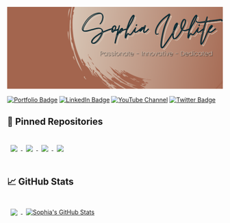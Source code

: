 ![Sophia's GitHub Banner](./assets/GitHubHeader.png)

[![Portfolio Badge](https://img.shields.io/badge/Portfolio-Check%20it%20Out!-lightgrey?style=for-the-badge&color=96837B&labelColor=3E4941)](https://www.sophiagwhite.com)
[![LinkedIn Badge](https://img.shields.io/badge/LinkedIn-Profile-informational?style=for-the-badge&logo=linkedin&logoColor=white&color=96837B&labelColor=124454)](https://www.linkedin.com/in/sophia-g-white/)
[![YouTube Channel](https://img.shields.io/badge/YouTube-Channel-gray?style=for-the-badge&logo=youtube&logoColor=white&color=96837B&labelColor=842A2A)](https://www.youtube.com/channel/UCGRRLKfNp8u-MVgklh-mgFw)
[![Twitter Badge](https://img.shields.io/badge/Twitter-Profile-informational?style=for-the-badge&logo=twitter&logoColor=white&color=96837B&labelColor=1A6075)](https://twitter.com/SophiaGrace_16)

## 📌 Pinned Repositories

<br>

<a href="https://github.com/SophiaGrace16/HouseofTrivia">
  <img align="center" style="margin:0.5rem" src="https://github-readme-stats.vercel.app/api/pin/?username=SophiaGrace16&repo=HouseofTrivia&title_color=FBF5E9&text_color=FBF5E9&icon_color=A2644C&bg_color=0B2932" />
</a>

<a href="https://github.com/SophiaGrace16/TheDungeon">
  <img align="center" style="margin:0.5rem" src="https://github-readme-stats.vercel.app/api/pin/?username=SophiaGrace16&repo=TheDungeon&title_color=FBF5E9&text_color=FBF5E9&icon_color=A2644C&bg_color=0B2932" />
</a>

<a href="https://github.com/SophiaGrace16/personal_website_frontend">
  <img align="center" style="margin:0.5rem" src="https://github-readme-stats.vercel.app/api/pin/?username=SophiaGrace16&repo=personal_website_frontend&title_color=FBF5E9&text_color=FBF5E9&icon_color=A2644C&bg_color=0B2932" />
</a>

<a href="https://github.com/SophiaGrace16/js_project_frontend">
  <img align="center" style="margin:0.5rem" src="https://github-readme-stats.vercel.app/api/pin/?username=SophiaGrace16&repo=js_project_frontend&title_color=FBF5E9&text_color=FBF5E9&icon_color=A2644C&bg_color=0B2932" />
</a>

<br>
<br>

## &#x1f4c8; GitHub Stats

<br>

<a href="https://github.com/SophiaGrace16">
  <img align="center" style="margin:0.5rem" src="https://github-readme-stats.vercel.app/api/top-langs/?username=SophiaGrace16&title_color=FBF5E9&text_color=FBF5E9&icon_color=A2644C&bg_color=1A2B34" />
</a>

<a href="https://github.com/SophiaGrace16">
  <img align="center" style="margin:0.5rem" src="https://github-readme-stats.vercel.app/api?username=SophiaGrace16&hide=stars,issues&show_icons=true&line_height=27&count_private=true&title_color=FBF5E9&text_color=FBF5E9&icon_color=4AB097&bg_color=0B2932" alt="Sophia's GitHub Stats" />
</a>

<br>
<br>

<!--
**SophiaGrace16/sophiagrace16** is a ✨ _special_ ✨ repository because its `README.md` (this file) appears on your GitHub profile.

Here are some ideas to get you started:

- 🔭 I’m currently working on ...
- 🌱 I’m currently learning ...
- 👯 I’m looking to collaborate on ...
- 🤔 I’m looking for help with ...
- 💬 Ask me about ...
- 📫 How to reach me: ...
- 😄 Pronouns: ...
- ⚡ Fun fact: ...
-->
 